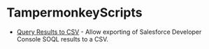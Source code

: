 # TampermonkeyScripts

* [Query Results to CSV](https://raw.githubusercontent.com/jamesmckaytt/TampermonkeyScripts/main/QueryResultsToCSV.user.js) - Allow exporting of Salesforce Developer Console SOQL results to a CSV.
